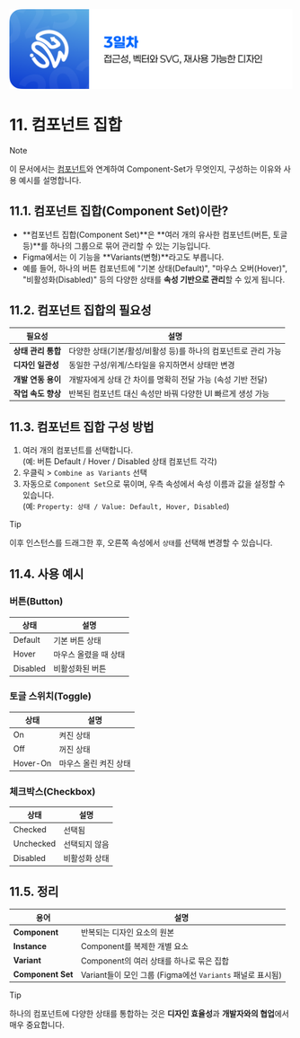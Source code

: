 <img src="./header.png" />

# 11. 컴포넌트 집합

> [!NOTE]  
> 이 문서에서는 [컴포넌트](./10-Component.md)와 연계하여 Component-Set가 무엇인지, 구성하는 이유와 사용 예시를 설명합니다.

## 11.1. 컴포넌트 집합(Component Set)이란?

- **컴포넌트 집합(Component Set)**은 **여러 개의 유사한 컴포넌트(버튼, 토글 등)**를 하나의 그룹으로 묶어 관리할 수 있는 기능입니다.
- Figma에서는 이 기능을 **Variants(변형)**라고도 부릅니다.
- 예를 들어, 하나의 버튼 컴포넌트에 "기본 상태(Default)", "마우스 오버(Hover)", "비활성화(Disabled)" 등의 다양한 상태를 **속성 기반으로 관리**할 수 있게 됩니다.

## 11.2. 컴포넌트 집합의 필요성

| 필요성             | 설명                                                           |
| ------------------ | -------------------------------------------------------------- |
| **상태 관리 통합** | 다양한 상태(기본/활성/비활성 등)를 하나의 컴포넌트로 관리 가능 |
| **디자인 일관성**  | 동일한 구성/위계/스타일을 유지하면서 상태만 변경               |
| **개발 연동 용이** | 개발자에게 상태 간 차이를 명확히 전달 가능 (속성 기반 전달)    |
| **작업 속도 향상** | 반복된 컴포넌트 대신 속성만 바꿔 다양한 UI 빠르게 생성 가능    |

## 11.3. 컴포넌트 집합 구성 방법

1. 여러 개의 컴포넌트를 선택합니다.  
   (예: 버튼 Default / Hover / Disabled 상태 컴포넌트 각각)
2. 우클릭 > `Combine as Variants` 선택
3. 자동으로 `Component Set`으로 묶이며, 우측 속성에서 속성 이름과 값을 설정할 수 있습니다.  
   (예: `Property: 상태 / Value: Default, Hover, Disabled`)

> [!TIP]  
> 이후 인스턴스를 드래그한 후, 오른쪽 속성에서 `상태`를 선택해 변경할 수 있습니다.

## 11.4. 사용 예시

### 버튼(Button)

| 상태     | 설명                  |
| -------- | --------------------- |
| Default  | 기본 버튼 상태        |
| Hover    | 마우스 올렸을 때 상태 |
| Disabled | 비활성화된 버튼       |

### 토글 스위치(Toggle)

| 상태     | 설명                  |
| -------- | --------------------- |
| On       | 켜진 상태             |
| Off      | 꺼진 상태             |
| Hover-On | 마우스 올린 켜진 상태 |

### 체크박스(Checkbox)

| 상태      | 설명          |
| --------- | ------------- |
| Checked   | 선택됨        |
| Unchecked | 선택되지 않음 |
| Disabled  | 비활성화 상태 |

## 11.5. 정리

| 용어              | 설명                                                       |
| ----------------- | ---------------------------------------------------------- |
| **Component**     | 반복되는 디자인 요소의 원본                                |
| **Instance**      | Component를 복제한 개별 요소                               |
| **Variant**       | Component의 여러 상태를 하나로 묶은 집합                   |
| **Component Set** | Variant들이 모인 그룹 (Figma에선 `Variants` 패널로 표시됨) |

> [!TIP]  
> 하나의 컴포넌트에 다양한 상태를 통합하는 것은 **디자인 효율성**과 **개발자와의 협업**에서 매우 중요합니다.
